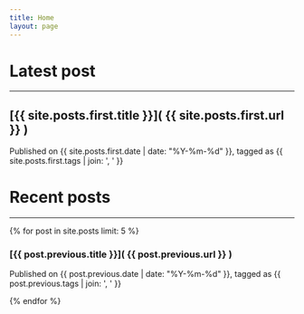 ```yaml
---
title: Home
layout: page
---
```


# Latest post

---

## [{{ site.posts.first.title }}]( {{ site.posts.first.url }} )

Published on {{ site.posts.first.date | date: "%Y-%m-%d" }}, tagged as {{ site.posts.first.tags | join: ', ' }}

# Recent posts

---

{% for post in site.posts limit: 5 %}

### [{{ post.previous.title }}]( {{ post.previous.url }} )

Published on {{ post.previous.date | date: "%Y-%m-%d" }}, tagged as {{ post.previous.tags | join: ', ' }}

{% endfor %}

